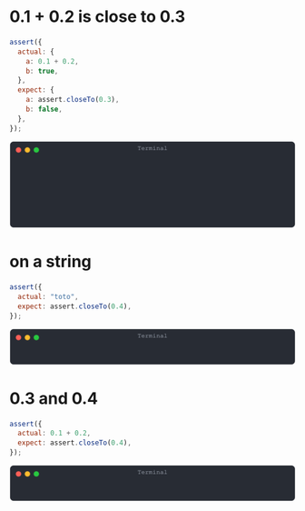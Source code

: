 # 0.1 + 0.2 is close to 0.3

```js
assert({
  actual: {
    a: 0.1 + 0.2,
    b: true,
  },
  expect: {
    a: assert.closeTo(0.3),
    b: false,
  },
});
```

![img](<./assert_close_to/0.1 + 0.2 is close to 0.3.svg>)

# on a string

```js
assert({
  actual: "toto",
  expect: assert.closeTo(0.4),
});
```

![img](<./assert_close_to/on a string.svg>)

# 0.3 and 0.4

```js
assert({
  actual: 0.1 + 0.2,
  expect: assert.closeTo(0.4),
});
```

![img](<./assert_close_to/0.3 and 0.4.svg>)

